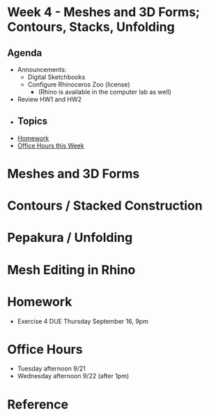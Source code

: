 # Week 4 - Meshes and 3D Forms; Contours, Stacks, Unfolding

## Agenda
- Announcements:
  - Digital Sketchbooks
  - Configure Rhinoceros Zoo (license)
    - (Rhino is available in the computer lab as well)
- Review HW1 and HW2
- Topics
  - 
- [Homework](#homework)
- [Office Hours this Week](#office-hours)

# Meshes and 3D Forms

# Contours / Stacked Construction

# Pepakura / Unfolding

# Mesh Editing in Rhino

# Homework
- Exercise 4 DUE Thursday September 16, 9pm

# Office Hours
- Tuesday afternoon 9/21 
- Wednesday afternoon 9/22 (after 1pm)

# Reference
